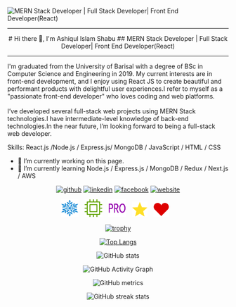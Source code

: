 
![MERN Stack Developer | Full Stack Developer| Front End Developer(React)](https://i.ibb.co/MgyBYLD/banner-ashiq.png)

<hr/>
<p align="center" font-size= "410px" >
# Hi there 👋, I'm Ashiqul Islam Shabu
## MERN Stack Developer | Full Stack Developer| Front End Developer(React)
</p>

<hr className='mb-4 opacity-5' />
        <p className='mb-8 text-justify'>
           I'm graduated from the University of Barisal with a degree of BSc in Computer Science and Engineering in 2019. My current interests are in front-end development, and I enjoy using React JS to create beautiful and performant products with delightful user experiences.I refer to myself as a "passionate front-end developer" who loves coding and web platforms.<br />
               <br />
         I’ve developed several full-stack web projects using MERN Stack technologies.I have intermediate-level knowledge of back-end technologies.In the near future, I’m looking forward to being a full-stack web developer.
              </p>


Skills: React.js /Node.js / Express.js/ MongoDB / JavaScript / HTML / CSS

- 🔭 I’m currently working on this page. 
- 🌱 I’m currently learning Node.js  / Express.js / MongoDB / Redux / Next.js / AWS 

<div align="center">

[<img src="https://img.icons8.com/bubbles/100/000000/github.png" alt='github' height='40'>](https://github.com/ashiqcsebu) [<img src='https://img.icons8.com/color/48/null/linkedin.png' alt='linkedin' height='40'>](https://www.linkedin.com/in/ashiq-cse-bu/)  [<img src="https://img.icons8.com/fluency/48/null/facebook-new.png" alt='facebook' height='40'>](https://www.facebook.com/ashiq.cse.bu/)  [<img src='https://img.icons8.com/fluency/100/000000/domain.png' alt='website' height='40'>](https://ashiqul-islam-shabu.netlify.app/)  

<a href='https://archiveprogram.github.com/'><img src='https://raw.githubusercontent.com/acervenky/animated-github-badges/master/assets/acbadge.gif' width='40' height='40'></a> <a href='https://docs.github.com/en/developers'><img src='https://raw.githubusercontent.com/acervenky/animated-github-badges/master/assets/devbadge.gif' width='40' height='40'></a> <a href='https://github.com/pricing'><img src='https://raw.githubusercontent.com/acervenky/animated-github-badges/master/assets/pro.gif' width='40' height='40'></a> <a href='https://stars.github.com/'><img src='https://raw.githubusercontent.com/acervenky/animated-github-badges/master/assets/starbadge.gif' width='35' height='35'></a> <a href='https://docs.github.com/en/github/supporting-the-open-source-community-with-github-sponsors'><img src='https://raw.githubusercontent.com/acervenky/animated-github-badges/master/assets/sponsorbadge.gif' width='35' height='35'></a> 

[![trophy](https://github-profile-trophy.vercel.app/?username=ashiqcsebu)](https://github.com/ryo-ma/github-profile-trophy)

[![Top Langs](https://github-readme-stats.vercel.app/api/top-langs/?username=ashiqcsebu)](https://github.com/anuraghazra/github-readme-stats)

![GitHub stats](https://github-readme-stats.vercel.app/api?username=ashiqcsebu&show_icons=true&count_private=true)  

![GitHub Activity Graph](https://activity-graph.herokuapp.com/graph?username=ashiqcsebu)  

![GitHub metrics](https://metrics.lecoq.io/ashiqcsebu)  

![GitHub streak stats](https://streak-stats.demolab.com/?user=ashiqcsebu)  
  
  </div>

